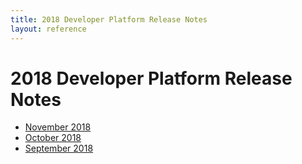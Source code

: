 ```yaml
---
title: 2018 Developer Platform Release Notes
layout: reference
---
```

# 2018 Developer Platform Release Notes

* [November 2018](./api/2018-11-01.html)
* [October 2018](./api/2018-10-01.html)
* [September 2018](./api/2018-09-30.html)
